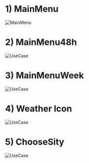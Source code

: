# 1) MainMenu![MainMenu](https://github.com/vampir9939/Tritpo/blob/master/Documentation/Mockup/MainMenu.PNG "MainMenu")# 2) MainMenu48h![UseCase](https://github.com/vampir9939/Tritpo/blob/master/Documentation/Mockup/MainMenu48h.PNG "MainMenu48h")# 3) MainMenuWeek![UseCase](https://github.com/vampir9939/Tritpo/blob/master/Documentation/Mockup/MainMenuWeek.PNG "MainMenuWeek")# 4) Weather Icon![UseCase](https://github.com/vampir9939/Tritpo/blob/master/Documentation/Mockup/Weather%20Icon.jpg "Weather%20Icon")# 5) СhooseSity![UseCase](https://github.com/vampir9939/Tritpo/blob/master/Documentation/Mockup/%D0%A1hooseSity.PNG "СhooseSity")